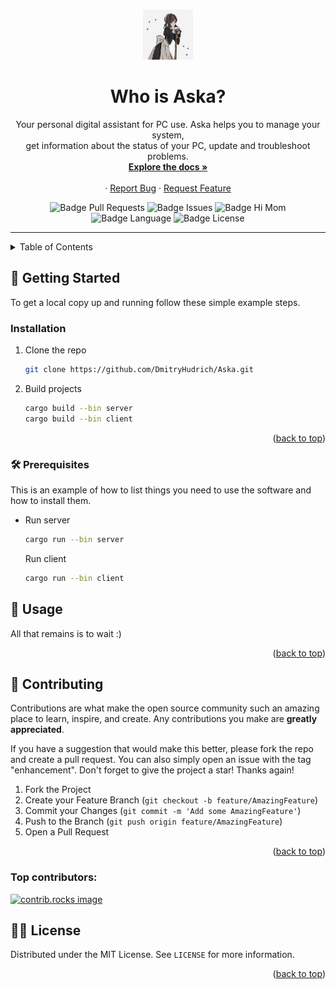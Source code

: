 <a id="readme-top"></a>


<!-- PROJECT LOGO //TODO Add lodo -->
<br />
<div align="center">
  <a href="https://github.com/DmitryHudrich/Aska">
    <img src="images/logo.png" alt="Logo" width="80" height="80">
  </a>

  # Who is Aska?

  <p align="center"> 
    Your personal digital assistant for PC use. Aska helps you to manage your system,
    </br>
    get information about the status of your PC, update and troubleshoot problems.
    <br />
    <a href="https://github.com/DmitryHudrich/Aska/wiki"><strong>Explore the docs »</strong></a>
    <br />
    <br />
    <!-- <a href="https://github.com/DmitryHudrich/Aska">View Demo</a>  //TODO -->
    ·
    <a href="https://github.com/DmitryHudrich/Aska/issues/new?labels=bug&template=bug-report---.md">Report Bug</a>
    ·
    <a href="https://github.com/DmitryHudrich/Aska/issues/new?labels=enhancement&template=feature-request---.md">Request Feature</a>
  </p>
  
  ![Badge Pull Requests] 
  ![Badge Issues]
  ![Badge Hi Mom]
  ![Badge Language]
  ![Badge License]

  ---
  
</div>



<!-- TABLE OF CONTENTS -->
<details>
  <summary>Table of Contents</summary>
  <ol>
    <li>
      <a href="#about-the-project">About The Project</a>
    </li>
    <li>
      <a href="#getting-started">Getting Started</a>
      <ul>
        <li><a href="#prerequisites">Prerequisites</a></li>
        <li><a href="#installation">Installation</a></li>
      </ul>
    </li>
    <li><a href="#usage">Usage</a></li>
    <li><a href="#contributing">Contributing</a></li>
    <li><a href="#license">License</a></li>
  </ol>
</details>


<!-- GETTING STARTED -->
## 🌟 Getting Started

To get a local copy up and running follow these simple example steps.

### Installation

1. Clone the repo
   ```sh
   git clone https://github.com/DmitryHudrich/Aska.git
   ```
2. Build projects
   ```sh
   cargo build --bin server
   cargo build --bin client
   ```

<p align="right">(<a href="#readme-top">back to top</a>)</p>

### 🛠️ Prerequisites

This is an example of how to list things you need to use the software and how to install them.
* Run server
  ```sh
  cargo run --bin server
  ```

  Run client
  ```sh
  cargo run --bin client
  ```


<!-- USAGE EXAMPLES -->
## 🐳 Usage

All that remains is to wait :)

<p align="right">(<a href="#readme-top">back to top</a>)</p>



<!-- CONTRIBUTING -->
## 🎁 Contributing

Contributions are what make the open source community such an amazing place to learn, inspire, and create. Any contributions you make are **greatly appreciated**.

If you have a suggestion that would make this better, please fork the repo and create a pull request. You can also simply open an issue with the tag "enhancement".
Don't forget to give the project a star! Thanks again!

1. Fork the Project
2. Create your Feature Branch (`git checkout -b feature/AmazingFeature`)
3. Commit your Changes (`git commit -m 'Add some AmazingFeature'`)
4. Push to the Branch (`git push origin feature/AmazingFeature`)
5. Open a Pull Request

<p align="right">(<a href="#readme-top">back to top</a>)</p>

### Top contributors:

<a href="https://github.com/DmitryHudrich/Aska/graphs/contributors">
  <img src="https://contrib.rocks/image?repo=DmitryHudrich/Aska" alt="contrib.rocks image" />
</a>



<!-- LICENSE -->
## 🧑‍⚖️ License

Distributed under the MIT License. See `LICENSE` for more information.

<p align="right">(<a href="#readme-top">back to top</a>)</p>




<!-- MARKDOWN LINKS & IMAGES -->
[Badge Issues]: https://img.shields.io/github/issues/DmitryHudrich/Aska
[Badge Pull Requests]: https://img.shields.io/github/issues-pr/DmitryHudrich/Aska
[Badge Language]: https://img.shields.io/github/languages/top/DmitryHudrich/Aska
[Badge Lines]: https://img.shields.io/tokei/lines/github/hyprwm/DmitryHudrich/Aska
[Badge Hi Mom]: https://img.shields.io/badge/Hi-mom!-ff69b4
[Badge Language]: https://img.shields.io/github/languages/top/DmitryHudrich/Aska
[Badge License]: https://img.shields.io/github/license/DmitryHudrich/Aska
